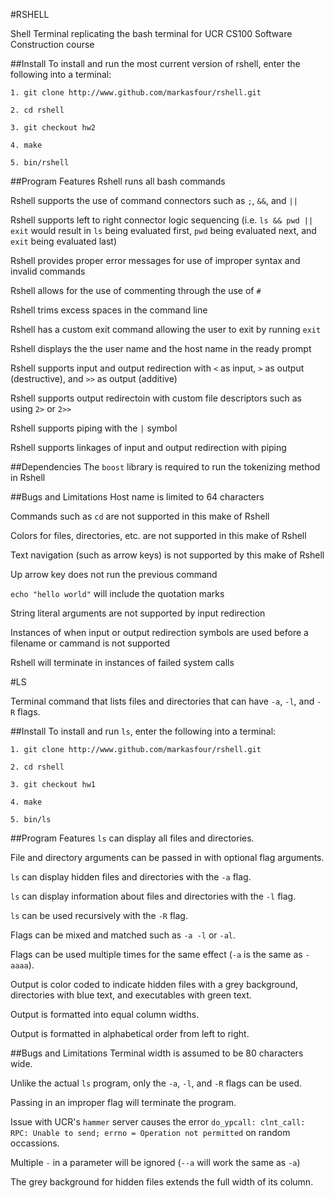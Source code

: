 #RSHELL 

Shell Terminal replicating the bash terminal for UCR CS100 Software Construction course


##Install
To install and run the most current version of rshell, enter the following into a terminal: 

```
1. git clone http://www.github.com/markasfour/rshell.git

2. cd rshell

3. git checkout hw2

4. make

5. bin/rshell
```

##Program Features
Rshell runs all bash commands

Rshell supports the use of command connectors such as ```;```, ```&&```, and ```||```

Rshell supports left to right connector logic sequencing (i.e. ```ls && pwd || exit``` would result in ```ls``` being evaluated first, ```pwd``` being evaluated next, and ```exit``` being evaluated last) 

Rshell provides proper error messages for use of improper syntax and invalid commands

Rshell allows for the use of commenting through the use of ```#```

Rshell trims excess spaces in the command line

Rshell has a custom exit command allowing the user to exit by running ```exit``` 

Rshell displays the the user name and the host name in the ready prompt

Rshell supports input and output redirection with `<` as input, `>` as output (destructive), and `>>` as output (additive)

Rshell supports output redirectoin with custom file descriptors such as using `2>` or `2>>`

Rshell supports piping with the `|` symbol

Rshell supports linkages of input and output redirection with piping


##Dependencies
The ```boost``` library is required to run the tokenizing method in Rshell


##Bugs and Limitations
Host name is limited to 64 characters

Commands such as ```cd``` are not supported in this make of Rshell

Colors for files, directories, etc. are not supported in this make of Rshell

Text navigation (such as arrow keys) is not supported by this make of Rshell

Up arrow key does not run the previous command

```echo "hello world"``` will include the quotation marks

String literal arguments are not supported by input redirection

Instances of when input or output redirection symbols are used before a filename or cammand is not supported

Rshell will terminate in instances of failed system calls


#LS

Terminal command that lists files and directories that can have `-a`, `-l`, and `-R` flags.


##Install
To install and run `ls`, enter the following into a terminal: 

```
1. git clone http://www.github.com/markasfour/rshell.git

2. cd rshell

3. git checkout hw1

4. make

5. bin/ls
```

##Program Features
`ls` can display all files and directories.

File and directory arguments can be passed in with optional flag arguments.

`ls` can display hidden files and directories with the `-a` flag.

`ls` can display information about files and directories with the `-l` flag.

`ls` can be used recursively with the `-R` flag.

Flags can be mixed and matched such as `-a -l` or `-al`.

Flags can be used multiple times for the same effect (`-a` is the same as `-aaaa`).

Output is color coded to indicate hidden files with a grey background, directories with blue text, and executables with green text.

Output is formatted into equal column widths.

Output is formatted in alphabetical order from left to right.


##Bugs and Limitations
Terminal width is assumed to be 80 characters wide.

Unlike the actual `ls` program, only the `-a`, `-l`, and `-R` flags can be used.

Passing in an improper flag will terminate the program.

Issue with UCR's `hammer` server causes the error `do_ypcall: clnt_call: RPC: Unable to send; errno = Operation not permitted` on random occassions.

Multiple `-` in a parameter will be ignored (`--a` will work the same as `-a`)

The grey background for hidden files extends the full width of its column.

